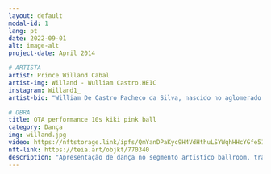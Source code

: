```yaml
---
layout: default
modal-id: 1
lang: pt
date: 2022-09-01
alt: image-alt
project-date: April 2014

# ARTISTA
artist: Prince Willand Cabal
artist-img: Willand - Wulliam Castro.HEIC
instagram: Willand1_
artist-bio: "William De Castro Pacheco da Silva, nascido no aglomerado da Serra, 21 anos, artista periférico independente, dançarino de vogue. É fomentador e produtor da cultura Ballroom no Brasil e representante da House of Cabal no título de \"Prince\". Iniciou seus estudos em 2019 através de oficinas gratuitas oferecidas pelo Centro Cultural Lá da Favelinha, um centro cultural independente localizado no Aglomerado da Serra. "

# OBRA
title: OTA performance 10s kiki pink ball
category: Dança
img: willand.jpg
video: https://nftstorage.link/ipfs/QmYanDPaKyc9H4VdHthuLSYWqhHHcYGfe51ENgyGL9S4Ls
nft-link: https://teia.art/objkt/770340
description: "Apresentação de dança no segmento artístico ballroom, trata-se de um vídeo de 10s, que é uma amostra daquilo que se domina dentro da categoria, no caso, \"tens\" de vogue femme (categoria dançada dentro da comunidade ballroom)." 
---
```

